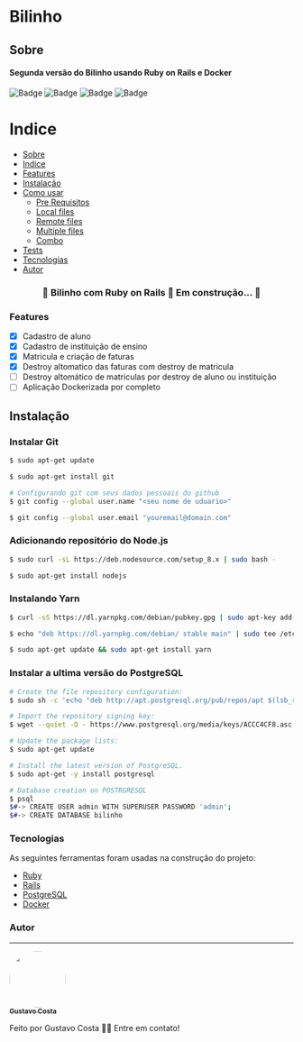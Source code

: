 # Bilinho

## Sobre
#### Segunda versão do Bilinho usando Ruby on Rails e Docker 

![Badge](https://img.shields.io/static/v1?label=Project&message=V1.0.0&color=blue&style=for-the-badge) ![Badge](https://img.shields.io/static/v1?label=Ruby&message=2.7.0&color=red&style=for-the-badge&logo=ruby) ![Badge](https://img.shields.io/static/v1?label=Rails&message=6.1.4&color=red&style=for-the-badge) ![Badge](https://img.shields.io/static/v1?label=Tests&message=60%&color=green&style=for-the-badge)

Indice
=================
<!--ts-->
   * [Sobre](#Sobre)
   * [Indice](#Indice)
   * [Features](#Features)
   * [Instalação](#instalacao)
   * [Como usar](#como-usar)
      * [Pre Requisitos](#pre-requisitos)
      * [Local files](#local-files)
      * [Remote files](#remote-files)
      * [Multiple files](#multiple-files)
      * [Combo](#combo)
   * [Tests](#testes)
   * [Tecnologias](#tecnologias)
   * [Autor](#Autor)
<!--te-->

<h3 align="center"> 
	🚧  Bilinho com Ruby on Rails 🚀 Em construção...  🚧
</h3>

### Features

- [x] Cadastro de aluno
- [x] Cadastro de instituição de ensino
- [x] Matricula e criação de faturas
- [x] Destroy altomatico das faturas com destroy de matricula
- [ ] Destroy altomático de matriculas por destroy de aluno ou instituição 
- [ ] Aplicação Dockerizada por completo

## Instalação

### Instalar Git

```bash
$ sudo apt-get update

$ sudo apt-get install git

# Configurando git com seus dados pessoais do github
$ git config --global user.name "<seu nome de uduario>"

$ git config --global user.email "youremail@domain.com"
```
### Adicionando repositório do Node.js
```bash
$ sudo curl -sL https://deb.nodesource.com/setup_8.x | sudo bash -

$ sudo apt-get install nodejs
```
### Instalando Yarn
```bash
$ curl -sS https://dl.yarnpkg.com/debian/pubkey.gpg | sudo apt-key add -

$ echo "deb https://dl.yarnpkg.com/debian/ stable main" | sudo tee /etc/apt/sources.list.d/yarn.list

$ sudo apt-get update && sudo apt-get install yarn
```
### Instalar a ultima versão do PostgreSQL

```bash
# Create the file repository configuration:
$ sudo sh -c 'echo "deb http://apt.postgresql.org/pub/repos/apt $(lsb_release -cs)-pgdg main" > /etc/apt/sources.list.d/pgdg.list'

# Import the repository signing key:
$ wget --quiet -O - https://www.postgresql.org/media/keys/ACCC4CF8.asc | sudo apt-key add -

# Update the package lists:
$ sudo apt-get update

# Install the latest version of PostgreSQL.
$ sudo apt-get -y install postgresql

# Database creation on POSTRGRESQL
$ psql
$#-> CREATE USER admin WITH SUPERUSER PASSWORD 'admin';
$#-> CREATE DATABASE bilinho

```
### Tecnologias

As seguintes ferramentas foram usadas na construção do projeto:

- [Ruby](https://www.ruby-lang.org/pt/)
- [Rails](https://rubyonrails.org/)
- [PostgreSQL](https://www.postgresql.org/)
- [Docker](https://www.docker.com/)

### Autor
---

<a href="https://www.linkedin.com/in/gustavo-rodrigues-7223b3157/">
 <img style="border-radius: 50%;" src="https://avatars.githubusercontent.com/u/38133108?v=4" width="100px;" alt=""/>
 <br />
 <sub><b>Gustavo Costa</b></sub></a> <a href="https://www.linkedin.com/in/gustavo-rodrigues-7223b3157/" title="Linkedin"></a>

Feito por Gustavo Costa 👋🏽 Entre em contato!
